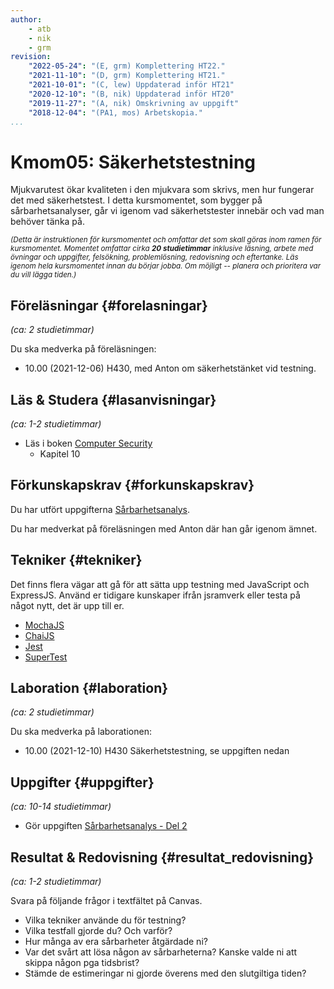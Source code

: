 ```yaml
---
author:
    - atb
    - nik
    - grm
revision:
    "2022-05-24": "(E, grm) Komplettering HT22."
    "2021-11-10": "(D, grm) Komplettering HT21."
    "2021-10-01": "(C, lew) Uppdaterad inför HT21"
    "2020-12-10": "(B, nik) Uppdaterad inför HT20"
    "2019-11-27": "(A, nik) Omskrivning av uppgift"
    "2018-12-04": "(PA1, mos) Arbetskopia."
...
```

Kmom05: Säkerhetstestning
==================================

Mjukvarutest ökar kvaliteten i den mjukvara som skrivs, men hur fungerar det med säkerhetstest. I detta kursmomentet, som bygger på sårbarhetsanalyser, går vi igenom vad säkerhetstester innebär och vad man behöver tänka på.

<small><i>(Detta är instruktionen för kursmomentet och omfattar det som skall göras inom ramen för kursmomentet. Momentet omfattar cirka **20 studietimmar** inklusive läsning, arbete med övningar och uppgifter, felsökning, problemlösning, redovisning och eftertanke. Läs igenom hela kursmomentet innan du börjar jobba. Om möjligt -- planera och prioritera var du vill lägga tiden.)</i></small>


Föreläsningar  {#forelasningar}
---------------------------------

*(ca: 2 studietimmar)*

Du ska medverka på föreläsningen:

* 10.00 (2021-12-06) H430, med Anton om säkerhetstänket vid testning.


Läs &amp; Studera  {#lasanvisningar}
---------------------------------

*(ca: 1-2 studietimmar)*

* Läs i boken [Computer Security](/kunskap/boken-computer-security)
    * Kapitel 10


Förkunskapskrav {#forkunskapskrav}
---------------------------------

Du har utfört uppgifterna [Sårbarhetsanalys](/uppgift/sarbarhetsanalys).

Du har medverkat på föreläsningen med Anton där han går igenom ämnet.


Tekniker  {#tekniker}
---------------------------------

Det finns flera vägar att gå för att sätta upp testning med JavaScript och ExpressJS. Använd er tidigare kunskaper ifrån jsramverk eller testa på något nytt, det är upp till er.

* [MochaJS](https://mochajs.org/)
* [ChaiJS](https://www.chaijs.com/)
* [Jest](https://jestjs.io/)
* [SuperTest](https://www.npmjs.com/package/supertest)


Laboration  {#laboration}
---------------------------------

*(ca: 2 studietimmar)*

Du ska medverka på laborationen:

* 10.00 (2021-12-10) H430 Säkerhetstestning, se uppgiften nedan


Uppgifter  {#uppgifter}
-------------------------------------------

*(ca: 10-14 studietimmar)*

* Gör uppgiften [Sårbarhetsanalys - Del 2](/uppgift/sarbarhetsanalys-del2)


Resultat & Redovisning  {#resultat_redovisning}
-----------------------------------------------

*(ca: 1-2 studietimmar)*

Svara på följande frågor i textfältet på Canvas.

* Vilka tekniker använde du för testning?
* Vilka testfall gjorde du? Och varför?
* Hur många av era sårbarheter åtgärdade ni?
* Var det svårt att lösa någon av sårbarheterna? Kanske valde ni att skippa någon pga tidsbrist?
* Stämde de estimeringar ni gjorde överens med den slutgiltiga tiden?
